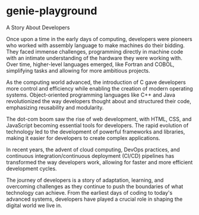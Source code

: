 # genie-playground

A Story About Developers

Once upon a time in the early days of computing, developers were pioneers who worked with assembly language to make machines do their bidding. They faced immense challenges, programming directly in machine code with an intimate understanding of the hardware they were working with. Over time, higher-level languages emerged, like Fortran and COBOL, simplifying tasks and allowing for more ambitious projects.

As the computing world advanced, the introduction of C gave developers more control and efficiency while enabling the creation of modern operating systems. Object-oriented programming languages like C++ and Java revolutionized the way developers thought about and structured their code, emphasizing reusability and modularity.

The dot-com boom saw the rise of web development, with HTML, CSS, and JavaScript becoming essential tools for developers. The rapid evolution of technology led to the development of powerful frameworks and libraries, making it easier for developers to create complex applications.

In recent years, the advent of cloud computing, DevOps practices, and continuous integration/continuous deployment (CI/CD) pipelines has transformed the way developers work, allowing for faster and more efficient development cycles.

The journey of developers is a story of adaptation, learning, and overcoming challenges as they continue to push the boundaries of what technology can achieve. From the earliest days of coding to today's advanced systems, developers have played a crucial role in shaping the digital world we live in.